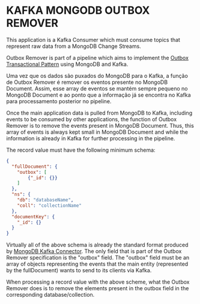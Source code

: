 # KAFKA MONGODB OUTBOX REMOVER

This application is a Kafka Consumer which must consume topics that represent raw data from a MongoDB Change Streams.

Outbox Remover is part of a pipeline which aims to implement the [Outbox Transactional Pattern](https://microservices.io/patterns/data/transactional-outbox.html) using MongoDB and Kafka.

Uma vez que os dados são puxados do MongoDB para o Kafka, a função de Outbox Remover é remover os eventos presente no MongoDB Document. Assim, esse array de eventos se mantém sempre pequeno no MongoDB Document e ao ponto que a informação já se encontra no Kafka para processamento posterior no pipeline.

Once the main application data is pulled from MongoDB to Kafka, including events to be consumed by other applications, the function of Outbox Remover is to remove the events present in MongoDB Document. Thus, this array of events is always kept small in MongoDB Document and while the information is already in Kafka for further processing in the pipeline.

The record value must have the following minimum schema:

```json
{
  "fullDocument": {
    "outbox": [
        {"_id": {}}
    ]
  },
  "ns": {
    "db": "databaseName",
    "coll": "collectionName"
  },
  "documentKey": {
    "_id": {}
  }
}
```

Virtually all of the above schema is already the standard format produced by [MongoDB Kafka Connector](https://docs.mongodb.com/kafka-connector/current/). The only field that is part of the Outbox Remover specification is the "outbox" field. The "outbox" field must be an array of objects representing the events that the main entity (represented by the fullDocument) wants to send to its clients via Kafka.

When processing a record value with the above scheme, what the Outbox Remover does is to remove the elements present in the outbox field in the corresponding database/collection.
